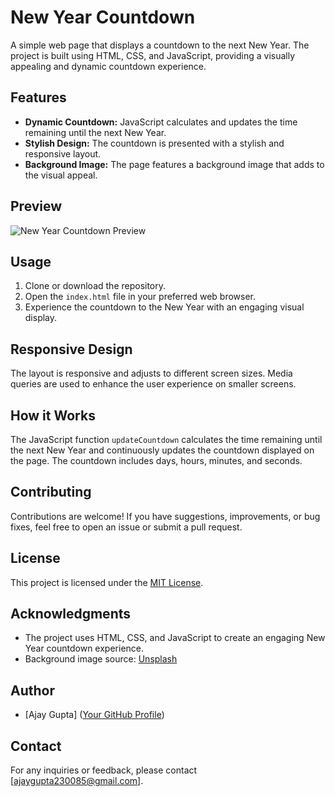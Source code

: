 # New Year Countdown

A simple web page that displays a countdown to the next New Year. The project is built using HTML, CSS, and JavaScript, providing a visually appealing and dynamic countdown experience.

## Features

- **Dynamic Countdown:** JavaScript calculates and updates the time remaining until the next New Year.
- **Stylish Design:** The countdown is presented with a stylish and responsive layout.
- **Background Image:** The page features a background image that adds to the visual appeal.

## Preview

![New Year Countdown Preview](Screenshot.png)

## Usage

1. Clone or download the repository.
2. Open the `index.html` file in your preferred web browser.
3. Experience the countdown to the New Year with an engaging visual display.

## Responsive Design

The layout is responsive and adjusts to different screen sizes. Media queries are used to enhance the user experience on smaller screens.

## How it Works

The JavaScript function `updateCountdown` calculates the time remaining until the next New Year and continuously updates the countdown displayed on the page. The countdown includes days, hours, minutes, and seconds.

## Contributing

Contributions are welcome! If you have suggestions, improvements, or bug fixes, feel free to open an issue or submit a pull request.

## License

This project is licensed under the [MIT License](LICENSE.md).

## Acknowledgments

- The project uses HTML, CSS, and JavaScript to create an engaging New Year countdown experience.
- Background image source: [Unsplash](https://unsplash.com/)

## Author

- [Ajay Gupta] ([Your GitHub Profile](https://github.com/shivoham8))

## Contact

For any inquiries or feedback, please contact [ajaygupta230085@gmail.com].

